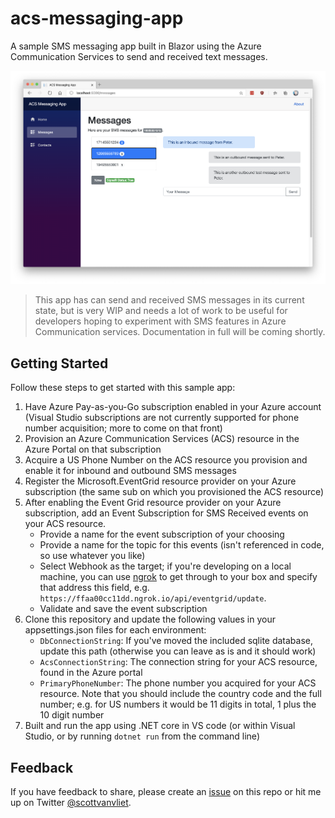 # acs-messaging-app
A sample SMS messaging app built in Blazor using the Azure Communication Services to send and received text messages.

![alt text](https://github.com/svanvliet/acs-messaging-app/raw/main/screenshot.png "ACS Messaging App screeshot image")

> This app has can send and received SMS messages in its current state, but is very WIP and needs a lot of work to be useful for developers hoping to experiment with SMS features in Azure Communication services. Documentation in full will be coming shortly.

## Getting Started
Follow these steps to get started with this sample app:

1. Have Azure Pay-as-you-Go subscription enabled in your Azure account (Visual Studio subscriptions are not currently supported for phone number acquisition; more to come on that front)
2. Provision an Azure Communication Services (ACS) resource in the Azure Portal on that subscription
3. Acquire a US Phone Number on the ACS resource you provision and enable it for inbound and outbound SMS messages
4. Register the Microsoft.EventGrid resource provider on your Azure subscription (the same sub on which you provisioned the ACS resource)
5. After enabling the Event Grid resource provider on your Azure subscription, add an Event Subscription for SMS Received events on your ACS resource.
    * Provide a name for the event subscription of your choosing
    * Provide a name for the topic for this events (isn't referenced in code, so use whatever you like)
    * Select Webhook as the target; if you're developing on a local machine, you can use [ngrok](https://ngrok.com/) to get through to your box and specify that address this field, e.g. `https://ffaa00cc11dd.ngrok.io/api/eventgrid/update`.
    * Validate and save the event subscription
6. Clone this repository and update the following values in your appsettings.json files for each environment:
    * `DbConnectionString`: If you've moved the included sqlite database, update this path (otherwise you can leave as is and it should work)
    * `AcsConnectionString`: The connection string for your ACS resource, found in the Azure portal
    * `PrimaryPhoneNumber`: The phone number you acquired for your ACS resource. Note that you should include the country code and the full number; e.g. for US numbers it would be 11 digits in total, 1 plus the 10 digit number
7. Built and run the app using .NET core in VS code (or within Visual Studio, or by running `dotnet run` from the command line)
## Feedback
If you have feedback to share, please create an [issue](https://github.com/svanvliet/acs-messaging-app/issues) on this repo or hit me up on Twitter [@scottvanvliet](https://twitter.com/scottvanvliet).